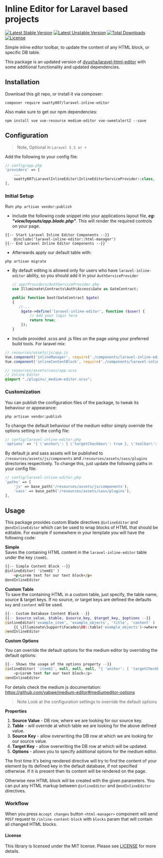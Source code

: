 Inline Editor for Laravel based projects
================
[![Latest Stable Version](https://poser.pugx.org/swatty007/laravel-inline-editor/v/stable)](https://packagist.org/packages/swatty007/laravel-inline-editor)
[![Latest Unstable Version](https://poser.pugx.org/swatty007/laravel-inline-editor/v/unstable)](https://packagist.org/packages/swatty007/laravel-inline-editor)
[![Total Downloads](https://poser.pugx.org/swatty007/laravel-inline-editor/downloads)](https://packagist.org/packages/swatty007/laravel-inline-editor)
[![License](https://poser.pugx.org/swatty007/laravel-inline-editor/license)](https://packagist.org/packages/swatty007/laravel-inline-editor)

Simple inline editor toolbar, to update the content of any HTML block, 
or specific DB table.

This package is an updated version of [dyusha/laravel-html-editor](https://github.com/dyusha/laravel-html-editor) 
with some additional functionality and updated dependencies.

## Installation

Download this git repo, or install it via composer:

`composer require swatty007/laravel-inline-editor`

Also make sure to get our npm dependencies:

`npm install vue vue-resource medium-editor vue-sweetalert2 --save`

## Configuration

> Note, Optional in `Laravel 5.5 or +`

Add the following to your config file:
```php
// config/app.php
'providers' => [
    ...
    swatty007\LaravelInlineEditor\InlineEditorServiceProvider::class,
],
```

### Initial Setup
Run:
`php artisan vendor:publish`

* Include the following code snippet into your applications layout file, ***eg: "view/layouts/app.blade.php"***. 
This will render the required controls on your page.
```blade
{{-- Start Laravel Inline Editor Components --}}
    @include('laravel-inline-editor::html-manager')
{{-- End Laravel Inline Editor Components --}}`
```

* Afterwards apply our default table with:

`php artisan migrate`

* By default editing is allowed only for users who have `laravel-inline-editor` ability, 
so you should add it in your `AuthServiceProvider`
    
    ```php
    // app/Providers/AuthServiceProvider.php
    use Illuminate\Contracts\Auth\Access\Gate as GateContract;
    
    public function boot(GateContract $gate)
    {
       //...
        $gate->define('laravel-inline-editor', function ($user) {
            // Add your logic here
            return true;
        });
    }
    ```

* Include provided .scss and .js files on the page using your preferred build tools. For laravel mix:
```js
// resources/assets/js/app.js
Vue.component('inlineManager', require('./components/laravel-inline-editor/manager'));
Vue.component('inlineContentBlock', require('./components/laravel-inline-editor/contentBlock.vue'));
```

```scss
// resources/assets/sass/app.scss
// Inline Editor
@import "./plugins/_medium-editor.scss";
```


### Customization

You can publish the configuration files of the package, to tweak its behaviour or appearance:

`php artisan vendor:publish`

To change the default behaviour of the medium editor simply override the options setting in the config file:
```php
// config/laravel-inline-editor.php
'options' => '{ \'anchor\': { \'targetCheckbox\': true }, \'toolbar\': { \'buttons\': [\'bold\', \'italic\', \'underline\'] } }',
```

By default js and sass assets will be published to `/resources/assets/js/components` and 
`/resources/assets/sass/plugins` directories respectively. 
To change this, just update the following paths in your config file:
```php
// config/laravel-inline-editor.php
'paths' => [
    'js' => base_path('/resources/assets/js/components'),
    'sass' => base_path('/resources/assets/sass/plugins'),
],
```


## Usage

This package provides custom Blade directives `@inlineEditor` and `@endInlineEditor` which can be used to wrap blocks of HTML that should be editable. 
For example if somewhere in your template you will have the following code:

**Simple**  
Saves the containing HTML content in the `laravel-inline-editor` table under the key `item01`.
```html
{{-- Simple Content Block --}}
@inlineEditor( 'item01' )
    <p>Lorem text for our text block</p>
@endInlineEditor
```

**Custom Table**    
To save the containing HTML in a custom table, just specify, the table name, source & target keys.
If no source, or target keys are defined the defaults `key` and `content` will be used.
```php
{{-- Custom Database Content Block --}}
{{-- $source_value, $table, $source_key, $target_key, $options --}}
@inlineEditor('example_item', 'example_objects', 'title', 'content' )
    {{ \Illuminate\Support\Facades\DB::table('example_objects')->where('title', 'example_item')->first() }}
@endInlineEditor
```


**Custom Options**

You can  override the default options for the medium editor by overriding the default options:
```php
{{-- Shows the usage of the options property --}}
@inlineEditor( 'item01', null, null, null, "{ 'anchor': { 'targetCheckbox': true }, 'toolbar': { 'buttons': ['bold', 'italic', 'underline'] } }" )
    <p>Lorem text for our text block</p>
@endInlineEditor
``` 
For details check the medium js documentation: https://github.com/yabwe/medium-editor#mediumeditor-options

> Note Look at the configuration settings to override the default options


**Properties**
1. **Source Value** - DB row, where we are looking for our source key.
2. **Table** - will override at which table we are looking for the above defined value.
3. **Source Key** - allow overwriting the DB row at which we are looking for our source value.
4. **Target Key** - allow overwriting the DB row at which will be updated.
5. **Options** - allows you to specify additional options for the medium editor.

The first time it's being rendered directive will try to find the content of your element 
by its defined key in the default database, if not specified otherwise.
If it is present then its content will be rendered on the page. 

Otherwise new HTML block will be created with the given parameters. 
You can put any HTML markup between `@inlineEditor` and `@endInlineEditor` directives.


### Workflow

When you press `Accept changes` button `<html-manager>` component will send `POST` request to `/inline-content-block` with `blocks` param that will contain all changed HTML blocks.

#### License
This library is licensed under the MIT license. Please see [LICENSE](LICENSE.md) for more details.
